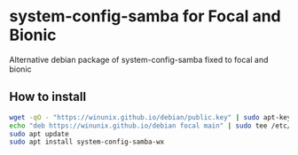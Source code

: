 # system-config-samba for Focal and Bionic

Alternative debian package of system-config-samba fixed to focal and bionic

## How to install

```bash
wget -qO - "https://winunix.github.io/debian/public.key" | sudo apt-key add -
echo "deb https://winunix.github.io/debian focal main" | sudo tee /etc/apt/sources.list.d/winunix-focal.list
sudo apt update
sudo apt install system-config-samba-wx
```
